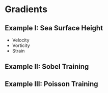 # Gradients



## Example I: Sea Surface Height


* Velocity
* Vorticity
* Strain


## Example II: Sobel Training


## Example III: Poisson Training
